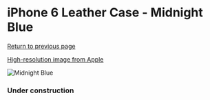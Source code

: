 # iPhone 6 Leather Case - Midnight Blue

[Return to previous page](/iphone_6)

[High-resolution image from Apple](https://store.storeimages.cdn-apple.com/8756/as-images.apple.com/is/MGR32?wid=4500&hei=4500&fmt=png)

<div style="width: 384px"><img src="/everysource/MGR32.png" alt="Midnight Blue"></div>

### Under construction
